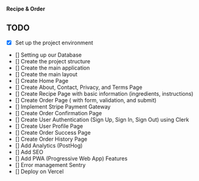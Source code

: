 **Recipe & Order**

## TODO

- [x] Set up the project environment
- [] Setting up our Database
- [] Create the project structure
- [] Create the main application
- [] Create the main layout
- [] Create Home Page
- [] Create About, Contact, Privacy, and Terms Page
- [] Create Recipe Page with basic information (ingredients, instructions)
- [] Create Order Page ( with form, validation, and submit)
- [] Implement Stripe Payment Gateway
- [] Create Order Confirmation Page
- [] Create User Authentication (Sign Up, Sign In, Sign Out) using Clerk 
- [] Create User Profile Page
- [] Create Order Success Page
- [] Create Order History Page
- [] Add Analytics (PostHog)
- [] Add SEO
- [] Add PWA (Progressive Web App) Features
- [] Error management Sentry
- [] Deploy on Vercel


